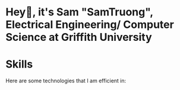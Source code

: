 # Hey👋, it's Sam "SamTruong", Electrical Engineering/ Computer Science at Griffith University




# Skills
Here are some technologies that I am efficient in:
